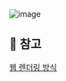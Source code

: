 
<img alt="image" src="https://velog.velcdn.com/images/eeeve/post/9cd72d7b-9f53-4479-8e41-f61bc83f39e8/image.png" />

## 📖 참고

[웹 렌더링 방식](https://velog.io/@eeeve/%EC%9B%B9-%EB%A0%8C%EB%8D%94%EB%A7%81-%EB%B0%A9%EC%8B%9D-CSR-SSR-SSG)
